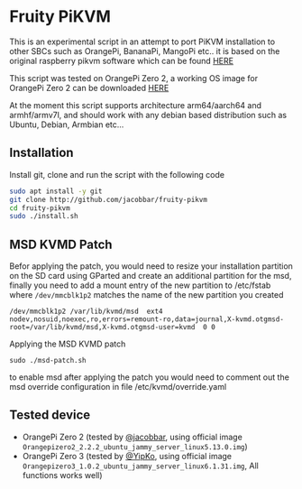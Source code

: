 # Fruity PiKVM

This is an experimental script in an attempt to port PiKVM installation to other SBCs such as OrangePi, BananaPi, MangoPi etc..
it is based on the original raspberry pikvm software which can be found [HERE](https://pikvm.org/)


This script was tested on OrangePi Zero 2, a working OS image for OrangePi Zero 2 can be downloaded [HERE](https://github.com/jacobbar/fruity-pikvm/releases/download/os-images/Orangepizero2_2.2.2_ubuntu_jammy_server_linux5.13.0.zip)

At the moment this script supports architecture arm64/aarch64 and armhf/armv7l, and should work with any debian based distribution such as Ubuntu, Debian, Armbian etc...

## Installation
Install git, clone and run the script with the following code

```bash
sudo apt install -y git
git clone http://github.com/jacobbar/fruity-pikvm
cd fruity-pikvm
sudo ./install.sh
```
## MSD KVMD Patch
Befor applying the patch, you would need to resize your installation partition on the SD card using GParted and create an additional partition for the msd, finally you need to add a mount entry of the new partition to /etc/fstab where `/dev/mmcblk1p2` matches the name of the new partition you created

```
/dev/mmcblk1p2 /var/lib/kvmd/msd  ext4  nodev,nosuid,noexec,ro,errors=remount-ro,data=journal,X-kvmd.otgmsd-root=/var/lib/kvmd/msd,X-kvmd.otgmsd-user=kvmd  0 0
```

Applying the MSD KVMD patch
```
sudo ./msd-patch.sh
```
to enable msd after applying the patch you would need to comment out the msd override configuration in file /etc/kvmd/override.yaml

## Tested device
- OrangePi Zero 2 (tested by [@jacobbar](https://github.com/jacobbar), using official image `Orangepizero2_2.2.2_ubuntu_jammy_server_linux5.13.0.img`)
- OrangePi Zero 3 (tested by [@YipKo](https://github.com/YipKo), using official image `Orangepizero3_1.0.2_ubuntu_jammy_server_linux6.1.31.img`, All functions works well)
